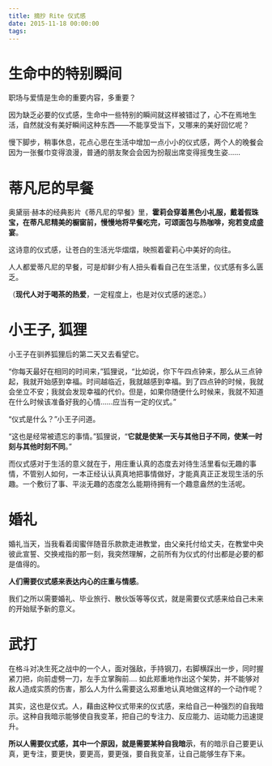 ```yaml
---
title: 摘抄 Rite 仪式感
date: 2015-11-18 00:00:00
tags:
---
```


# 生命中的特别瞬间

职场与爱情是生命的重要内容，多重要？

因为缺乏必要的仪式感，生命中一些特别的瞬间就这样被错过了，心不在焉地生活，自然就没有美好瞬间这种东西——不能享受当下，又哪来的美好回忆呢？

慢下脚步，稍事休息，花点心思在生活中增加一点小小的仪式感，两个人的晚餐会因为一张餐巾变得浪漫，普通的朋友聚会会因为扮靓出席变得摇曳生姿……

# 蒂凡尼的早餐

奥黛丽·赫本的经典影片《蒂凡尼的早餐》里，__霍莉会穿着黑色小礼服，戴着假珠宝，在蒂凡尼精美的橱窗前，慢慢地将早餐吃完，可颂面包与热咖啡，宛若变成盛宴__。

这诗意的仪式感，让苍白的生活光华熠熠，映照着霍莉心中美好的向往。

人人都爱蒂凡尼的早餐，可是却鲜少有人扭头看看自己在生活里，仪式感有多么匮乏。

（__现代人对于喝茶的热爱__，一定程度上，也是对仪式感的迷恋。）

# 小王子, 狐狸

小王子在驯养狐狸后的第二天又去看望它。

“你每天最好在相同的时间来，”狐狸说，“比如说，你下午四点钟来，那么从三点钟起，我就开始感到幸福。时间越临近，我就越感到幸福。到了四点钟的时候，我就会坐立不安；我就会发现幸福的代价。但是，如果你随便什么时候来，我就不知道在什么时候该准备好我的心情……应当有一定的仪式。”

“仪式是什么？”小王子问道。

“这也是经常被遗忘的事情。”狐狸说，“__它就是使某一天与其他日子不同，使某一时刻与其他时刻不同__。”

而仪式感对于生活的意义就在于，用庄重认真的态度去对待生活里看似无趣的事情，不管别人如何，一本正经认认真真地把事情做好，才能真真正正发现生活的乐趣。一个敷衍了事、平淡无趣的态度怎么能期待拥有一个趣意盎然的生活呢。

# 婚礼

婚礼当天，当我看着闺蜜伴随音乐款款走进教堂，由父亲托付给丈夫，在教堂中央彼此宣誓、交换戒指的那一刻，我突然理解，之前所有为仪式的付出都是必要的都是值得的。

__人们需要仪式感来表达内心的庄重与情感__。

我们之所以需要婚礼、毕业旅行、散伙饭等等仪式，就是需要仪式感来给自己未来的开始赋予新的意义。

# 武打

在格斗对决生死之战中的一个人，面对强敌，手持钢刀，右脚横踩出一步，同时握紧刀把，向前虚劈一刀，左手立掌胸前.... 如此郑重地作出这个架势，并不能够对敌人造成实质的伤害，那么人为什么需要这么郑重地认真地做这样的一个动作呢？

其实，这也是仪式。人，藉由这种仪式带来的仪式感，来给自己一种强烈的自我暗示。这种自我暗示能够使自我变革，把自己的专注力、反应能力、运动能力迅速提升。

__所以人需要仪式感，其中一个原因，就是需要某种自我暗示__，有的暗示自己要更认真，更专注，要更快，要更高，要更强，要自我变革，让自己能够生存下来。
